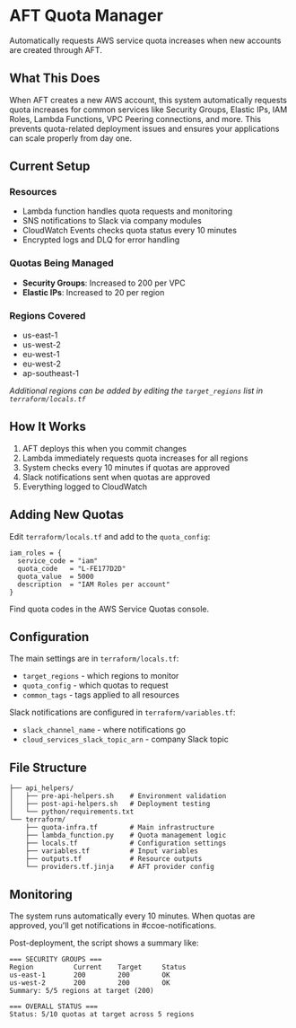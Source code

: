 # AFT Quota Manager

Automatically requests AWS service quota increases when new accounts are created through AFT.

## What This Does

When AFT creates a new AWS account, this system automatically requests quota increases for common services like Security Groups, Elastic IPs, IAM Roles, Lambda Functions, VPC Peering connections, and more. This prevents quota-related deployment issues and ensures your applications can scale properly from day one.

## Current Setup

### Resources
- Lambda function handles quota requests and monitoring
- SNS notifications to Slack via company modules
- CloudWatch Events checks quota status every 10 minutes
- Encrypted logs and DLQ for error handling

### Quotas Being Managed
- **Security Groups**: Increased to 200 per VPC
- **Elastic IPs**: Increased to 20 per region

### Regions Covered
- us-east-1
- us-west-2
- eu-west-1
- eu-west-2
- ap-southeast-1

*Additional regions can be added by editing the `target_regions` list in `terraform/locals.tf`*

## How It Works

1. AFT deploys this when you commit changes
2. Lambda immediately requests quota increases for all regions
3. System checks every 10 minutes if quotas are approved
4. Slack notifications sent when quotas are approved
5. Everything logged to CloudWatch

## Adding New Quotas

Edit `terraform/locals.tf` and add to the `quota_config`:

```hcl
iam_roles = {
  service_code = "iam"
  quota_code   = "L-FE177D2D"
  quota_value  = 5000
  description  = "IAM Roles per account"
}
```

Find quota codes in the AWS Service Quotas console.

## Configuration

The main settings are in `terraform/locals.tf`:

- `target_regions` - which regions to monitor
- `quota_config` - which quotas to request
- `common_tags` - tags applied to all resources

Slack notifications are configured in `terraform/variables.tf`:

- `slack_channel_name` - where notifications go
- `cloud_services_slack_topic_arn` - company Slack topic

## File Structure

```
├── api_helpers/
│   ├── pre-api-helpers.sh    # Environment validation
│   ├── post-api-helpers.sh   # Deployment testing
│   └── python/requirements.txt
└── terraform/
    ├── quota-infra.tf        # Main infrastructure
    ├── lambda_function.py    # Quota management logic
    ├── locals.tf             # Configuration settings
    ├── variables.tf          # Input variables
    ├── outputs.tf            # Resource outputs
    └── providers.tf.jinja    # AFT provider config
```

## Monitoring

The system runs automatically every 10 minutes. When quotas are approved, you'll get notifications in #ccoe-notifications.

Post-deployment, the script shows a summary like:
```
=== SECURITY GROUPS ===
Region          Current    Target     Status
us-east-1       200        200        OK
us-west-2       200        200        OK
Summary: 5/5 regions at target (200)

=== OVERALL STATUS ===
Status: 5/10 quotas at target across 5 regions
```